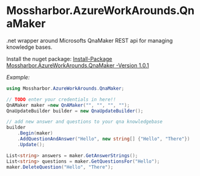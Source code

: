 # Mossharbor.AzureWorkArounds.QnaMaker
.net wrapper around Microsofts QnaMaker REST api for managing knowledge bases.

Install the nuget package:  [Install-Package Mossharbor.AzureWorkArounds.QnaMaker -Version 1.0.1](https://www.nuget.org/packages/Mossharbor.AzureWorkArounds.QnaMaker/1.0.1#)

*Example:*
```cs
using Mossharbor.AzureWorkArounds.QnaMaker;

// TODO enter your credentials in here!!
QnAMaker maker =new QnAMaker("", "", "", "");
QnaUpdateBuilder builder = new QnaUpdateBuilder();

// add new answer and questions to your qna knowledgebase
builder
    .Begin(maker)
    .AddQuestionAndAnswer("Hello", new string[] {"Hello", "There"})
    .Update();

List<string> answers = maker.GetAnswerStrings();
List<string> questions = maker.GetQuestionsFor("Hello");
maker.DeleteQuestion("Hello", "There");

```